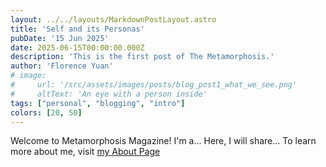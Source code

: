 ```yaml
---
layout: ../../layouts/MarkdownPostLayout.astro
title: 'Self and its Personas'
pubDate: '15 Jun 2025'
date: 2025-06-15T00:00:00.000Z
description: 'This is the first post of The Metamorphosis.'
author: 'Florence Yuan'
# image:
#     url: '/src/assets/images/posts/blog_post1_what_we_see.png'
#     altText: 'An eye with a person inside'
tags: ["personal", "blogging", "intro"]
colors: [20, 50]
---
```


Welcome to Metamorphosis Magazine!  I'm a... Here, I will share...
To learn more about me, visit [my About Page](/about/)